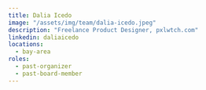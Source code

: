 ```yaml
---
title: Dalia Icedo
image: "/assets/img/team/dalia-icedo.jpeg"
description: "Freelance Product Designer, pxlwtch.com"
linkedin: daliaicedo
locations:
  - bay-area
roles:
  - past-organizer
  - past-board-member
---
```

